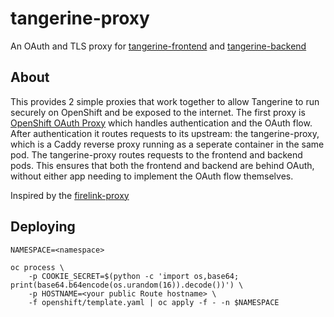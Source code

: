 # tangerine-proxy

An OAuth and TLS proxy for [tangerine-frontend](https://github.com/RedHatInsights/tangerine-frontend/) and [tangerine-backend](https://github.com/RedHatInsights/tangerine-backend/)

## About

This provides 2 simple proxies that work together to allow Tangerine to run securely on OpenShift and be exposed to the internet. The first proxy is [OpenShift OAuth Proxy](https://github.com/openshift/oauth-proxy) which handles authentication and the OAuth flow. After authentication it routes requests to its upstream: the tangerine-proxy, which is a Caddy reverse proxy running as a seperate container in the same pod. The tangerine-proxy routes requests to the frontend and backend pods. This ensures that both the frontend and backend are behind OAuth, without either app needing to implement the OAuth flow themselves.

Inspired by the [firelink-proxy](https://github.com/RedHatInsights/firelink-proxy)

## Deploying

```
NAMESPACE=<namespace>

oc process \
    -p COOKIE_SECRET=$(python -c 'import os,base64; print(base64.b64encode(os.urandom(16)).decode())') \
    -p HOSTNAME=<your public Route hostname> \
    -f openshift/template.yaml | oc apply -f - -n $NAMESPACE
```
